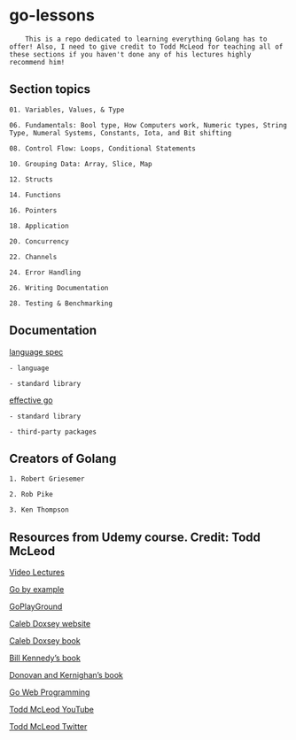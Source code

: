 # go-lessons

        This is a repo dedicated to learning everything Golang has to offer! Also, I need to give credit to Todd McLeod for teaching all of these sections if you haven't done any of his lectures highly recommend him!

## Section topics

    01. Variables, Values, & Type

    06. Fundamentals: Bool type, How Computers work, Numeric types, String Type, Numeral Systems, Constants, Iota, and Bit shifting

    08. Control Flow: Loops, Conditional Statements

    10. Grouping Data: Array, Slice, Map

    12. Structs

    14. Functions

    16. Pointers

    18. Application

    20. Concurrency

    22. Channels

    24. Error Handling

    26. Writing Documentation

    28. Testing & Benchmarking

## Documentation 

[language spec](#https://golang.org/ref/spec)

    - language

    - standard library

[effective go](https://golang.org/doc/effective_go.html)

    - standard library

    - third-party packages
        
## Creators of Golang
    
    1. Robert Griesemer

    2. Rob Pike

    3. Ken Thompson

## Resources from Udemy course. Credit: Todd McLeod

[Video Lectures](#https://www.udemy.com/course/learn-how-to-code/learn/lecture/11922068?start=15#overview)

[Go by example](#https://gobyexample.com/)
    
[GoPlayGround](#https://play.golang.org/p/v3rrZLwEUC)

[Caleb Doxsey website](#http://www.doxsey.net/)

[Caleb Doxsey book](#http://amzn.to/1OnFtPY)
     
[Bill Kennedy’s book](#http://amzn.to/1kGGsPv)

[Donovan and Kernighan’s book](#http://amzn.to/1RIM5HP)

[Go Web Programming](#http://amzn.to/2dVlW07)

[Todd McLeod YouTube](#https://www.youtube.com/user/toddmcleod)

[Todd McLeod Twitter](#https://twitter.com/Todd_McLeod)